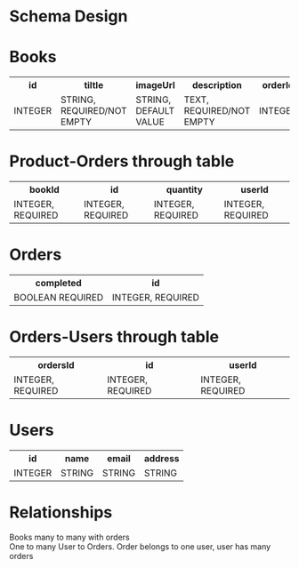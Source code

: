 # Schema Design

<h1> Books </h1>
<table>
  <tr>
    <th>id</th>
    <th>tiltle</th>
    <th>imageUrl</th>
    <th>description</th>
    <th>orderId</th>
    <th>author</th>
    <th>genre</th>
    <th>stock</th>
    <th>price</th>
    <th>ISBN</th>
  </tr>
  <tr>
    <td>INTEGER</td>
    <td>STRING, REQUIRED/NOT EMPTY</td>
    <td>STRING, DEFAULT VALUE</td>
    <td>TEXT, REQUIRED/NOT EMPTY</td>
    <td>INTEGER</td>
    <td>STRING</td>
    <td>STRING</td>
    <td>INTEGER</td>
    <td>DOUBLE</td>
    <td>STRING</td>
  </tr>
</table>
<h1> Product-Orders through table </h1>
<table>
  <tr>
    <th>bookId</th>
    <th>id</th>
    <th>quantity</th>
    <th>userId</th>
  </tr>
  <tr>
    <td>INTEGER, REQUIRED</td>
    <td>INTEGER, REQUIRED</td>
    <td>INTEGER, REQUIRED</td>
    <td>INTEGER, REQUIRED</td>
  </tr>
</table>
<h1> Orders </h1>
<table>
  <tr>
    <th>completed</th>
    <th>id</th>
  </tr>
  <tr>
    <td>BOOLEAN REQUIRED</td>
    <td>INTEGER, REQUIRED</td>
  </tr>
</table>
<h1> Orders-Users through table </h1>
<table>
  <tr>
    <th>ordersId</th>
    <th>id</th>
    <th>userId</th>
  </tr>
  <tr>
    <td>INTEGER, REQUIRED</td>
    <td>INTEGER, REQUIRED</td>
    <td>INTEGER, REQUIRED</td>
  </tr>
</table>
<h1> Users </h1>
<table>
  <tr>
    <th>id</th>
    <th>name</th>
    <th>email</th>
    <th>address</th>
  </tr>
  <tr>
    <td>INTEGER</td>
    <td>STRING</td>
    <td>STRING</td>
    <td>STRING</td>
  </tr>
</table>
<h1>Relationships</h1>
Books many to many with orders <br>
One to many User to Orders. Order belongs to one user, user has many orders
